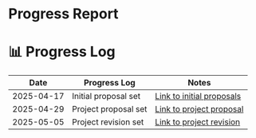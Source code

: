 # Progress Report

# 📊 Progress Log

| Date       | Progress Log                       | Notes                                |
|------------|------------------------------------|--------------------------------------|
| 2025-04-17 | Initial proposal set               | [Link to initial proposals](https://docs.google.com/presentation/d/1h08vLFtgbpRTbGIB-irMOaQH7YDbldlitZrJx3UhOXw/edit?usp=sharing)|
| 2025-04-29 | Project proposal set               | [Link to project proposal](https://docs.google.com/presentation/d/1PhAgrCLQFOyuSNn9m_dn_GebH-w0txDpiTCsb4QrWjY/edit?usp=sharing) |
| 2025-05-05 | Project revision set               | [Link to project revision](https://docs.google.com/presentation/d/1EX1xMv10ShAO_0DH6ND6nNhmkpi7Kte4FElJsngIejg/edit) |
